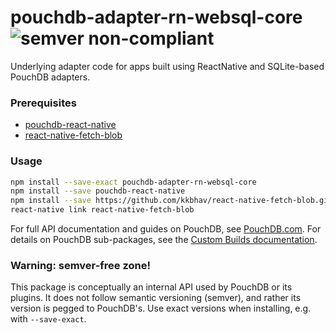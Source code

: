 pouchdb-adapter-rn-websql-core ![semver non-compliant](https://img.shields.io/badge/semver-non--compliant-red.svg)
======

Underlying adapter code for apps built using ReactNative and SQLite-based PouchDB adapters.



### Prerequisites

- [pouchdb-react-native](https://github.com/stockulus/pouchdb-react-native)
- [react-native-fetch-blob](https://github.com/kkbhav/react-native-fetch-blob)
  
### Usage

```bash
npm install --save-exact pouchdb-adapter-rn-websql-core
npm install --save pouchdb-react-native
npm install --save https://github.com/kkbhav/react-native-fetch-blob.git
react-native link react-native-fetch-blob
```

For full API documentation and guides on PouchDB, see [PouchDB.com](http://pouchdb.com/). For details on PouchDB sub-packages, see the [Custom Builds documentation](http://pouchdb.com/custom.html).

### Warning: semver-free zone!

This package is conceptually an internal API used by PouchDB or its plugins. It does not follow semantic versioning (semver), and rather its version is pegged to PouchDB's. Use exact versions when installing, e.g. with `--save-exact`.


